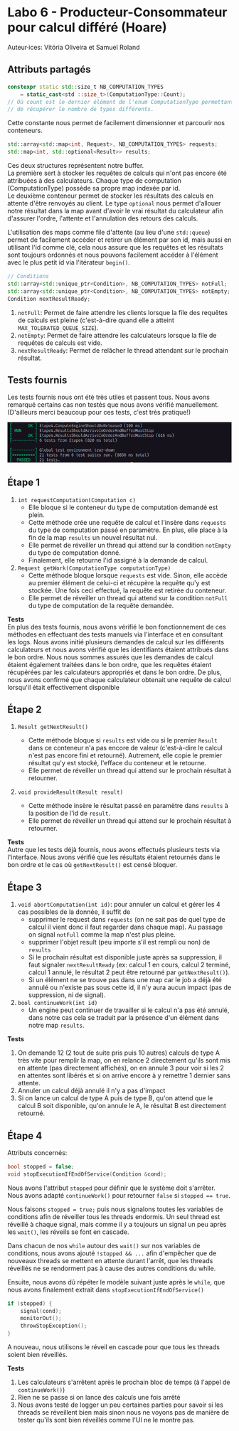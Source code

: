 # Labo 6 - Producteur-Consommateur pour calcul différé (Hoare)

Auteur·ices: Vitória Oliveira et Samuel Roland

## Attributs partagés
```cpp
constexpr static std::size_t NB_COMPUTATION_TYPES 
	= static_cast<std ::size_t>(ComputationType::Count);
// Où count est le dernier élément de l'enum ComputationType permettant ainsi 
// de récupérer le nombre de types différents. 
```
Cette constante nous permet de facilement dimensionner et parcourir nos conteneurs.

```cpp
std::array<std::map<int, Request>, NB_COMPUTATION_TYPES> requests;
std::map<int, std::optional<Result>> results;
```
Ces deux structures représentent notre buffer.  
La première sert à stocker les requêtes de calculs qui n'ont pas encore été attribuées à des calculateurs. Chaque type de computation (ComputationType) possède sa propre map indexée par id.  
Le deuxième conteneur permet de stocker les résultats des calculs en attente d'être renvoyés au client. Le type `optional` nous permet d'allouer notre résultat dans la map avant d'avoir le vrai résultat du calculateur afin d'assurer l'ordre, l'attente et l'annulation des retours des calculs.

L'utilisation des maps comme file d'attente (au lieu d'une `std::queue`) permet de facilement accéder et retirer un élément par son id, mais aussi en utilisant l'id comme clé, cela nous assure que les requêtes et les résultats sont toujours ordonnés et nous pouvons facilement accéder à l'élément avec le plus petit id via l'itérateur `begin()`. 

```cpp
// Conditions
std::array<std::unique_ptr<Condition>, NB_COMPUTATION_TYPES> notFull;
std::array<std::unique_ptr<Condition>, NB_COMPUTATION_TYPES> notEmpty;
Condition nextResultReady;
```
1. `notFull`: Permet de faire attendre les clients lorsque la file des requêtes de calculs est pleine (c'est-à-dire quand elle a atteint `MAX_TOLERATED_QUEUE_SIZE`).
2. `notEmpty`: Permet de faire attendre les calculateurs lorsque la file de requêtes de calculs est vide. 
3. `nextResultReady`: Permet de relâcher le thread attendant sur le prochain résultat. 

## Tests fournis
Les tests fournis nous ont été très utiles et passent tous. Nous avons remarqué certains cas non testés que nous avons vérifié manuellement. (D'ailleurs merci beaucoup pour ces tests, c'est très pratique!)

![provided-tests-pass.png](imgs/provided-tests-pass.png)

## Étape 1
1. `int requestComputation(Computation c)`
   - Elle bloque si le conteneur du type de computation demandé est plein. 
   - Cette méthode crée une requête de calcul et l'insère dans `requests` du type de computation passé en paramètre. En plus, elle place à la fin de la map `results` un nouvel résultat nul.
   - Elle permet de réveiller un thread qui attend sur la condition `notEmpty` du type de computation donné. 
   - Finalement, elle retourne l'id assigné à la demande de calcul. 
1. `Request getWork(ComputationType computationType)`
   - Cette méthode bloque lorsque `requests` est vide. Sinon, elle accède au premier élément de celui-ci et récupère la requête qu'y est stockée. Une fois ceci effectué, la requête est retirée du conteneur. 
   - Elle permet de réveiller un thread qui attend sur la condition `notFull` du type de computation de la requête demandée. 

**Tests**  
En plus des tests fournis, nous avons vérifié le bon fonctionnement de ces méthodes en effectuant des tests manuels via l'interface et en consultant les logs. Nous avons initié plusieurs demandes de calcul sur les différents calculateurs et nous avons vérifié que les identifiants étaient attribués dans le bon ordre. Nous nous sommes assurés que les demandes de calcul étaient également traitées dans le bon ordre, que les requêtes étaient récupérées par les calculateurs appropriés et dans le bon ordre. De plus, nous avons confirmé que chaque calculateur obtenait une requête de calcul lorsqu'il était effectivement disponible


## Étape 2
1. `Result getNextResult()`
	- Cette méthode bloque si `results` est vide ou si le premier `Result` dans ce conteneur n'a pas encore de valeur (c'est-à-dire le calcul n'est pas encore fini et retourné). Autrement, elle copie le premier résultat qu'y est stocké, l'efface du conteneur et le retourne. 
	- Elle permet de réveiller un thread qui attend sur le prochain résultat à retourner. 

1. `void provideResult(Result result)`
	- Cette méthode insère le résultat passé en paramètre dans `results` à la position de l'id de `result`. 
	- Elle permet de réveiller un thread qui attend sur le prochain résultat à retourner. 

**Tests**  
Autre que les tests déjà fournis, nous avons effectués plusieurs tests via l'interface. Nous avons vérifié que les résultats étaient retournés dans le bon ordre et le cas où `getNextResult()` est censé bloquer. 

## Étape 3
1. `void abortComputation(int id)`: pour annuler un calcul et gérer les 4 cas possibles de la donnée, il suffit de 
   - supprimer le request dans `requests` (on ne sait pas de quel type de calcul il vient donc il faut regarder dans chaque map). Au passage on signal `notFull` comme la map n'est plus pleine. 
   - supprimer l'objet result (peu importe s'il est rempli ou non) de `results`
   - Si le prochain résultat est disponible juste après sa suppression, il faut signaler `nextResultReady` (ex: calcul 1 en cours, calcul 2 terminé, calcul 1 annulé, le résultat 2 peut être retourné par `getNextResult()`).
   - Si un élément ne se trouve pas dans une map car le job a déjà été annulé ou n'existe pas sous cette id, il n'y aura aucun impact (pas de suppression, ni de signal).
1. `bool continueWork(int id)`
   - Un engine peut continuer de travailler si le calcul n'a pas été annulé, dans notre cas cela se traduit par la présence d'un élément dans notre map `results`.

**Tests**  
1. On demande 12 (2 tout de suite pris puis 10 autres) calculs de type A très vite pour remplir la map, on en relance 2 directement qu'ils sont mis en attente (pas directement affichés), on en annule 3 pour voir si les 2 en attentes sont libérés et si on arrive encore à y remettre 1 dernier sans attente.
1. Annuler un calcul déjà annulé il n'y a pas d'impact
1. Si on lance un calcul de type A puis de type B, qu'on attend que le calcul B soit disponible, qu'on annule le A, le résultat B est directement retourné.

## Étape 4
Attributs concernés:
```cpp
bool stopped = false;
void stopExecutionIfEndOfService(Condition &cond);
```

Nous avons l'attribut `stopped` pour définir que le système doit s'arrêter. Nous avons adapté `continueWork()` pour retourner `false` si `stopped == true`.

Nous faisons `stopped = true;` puis nous signalons toutes les variables de conditions afin de réveiller tous les threads endormis. Un seul thread est réveillé à chaque signal, mais comme il y a toujours un signal un peu après les `wait()`, les réveils se font en cascade.

Dans chacun de nos `while` autour des `wait()` sur nos variables de conditions, nous avons ajouté `!stopped && ...` afin d'empêcher que de nouveaux threads se mettent en attente durant l'arrêt, que les threads réveillés ne se rendorment pas à cause des autres conditions du while.

Ensuite, nous avons dû répéter le modèle suivant juste après le `while`, que nous avons finalement extrait dans `stopExecutionIfEndOfService()`
```cpp
if (stopped) {
	signal(cond);
	monitorOut();
	throwStopException();
}
```
A nouveau, nous utilisons le réveil en cascade pour que tous les threads soient bien réveillés.

**Tests**  
1. Les calculateurs s'arrêtent après le prochain bloc de temps (à l'appel de `continueWork()`)
1. Rien ne se passe si on lance des calculs une fois arrêté
1. Nous avons testé de logger un peu certaines parties pour savoir si les threads se réveillent bien mais sinon nous ne voyons pas de manière de tester qu'ils sont bien réveillés comme l'UI ne le montre pas.